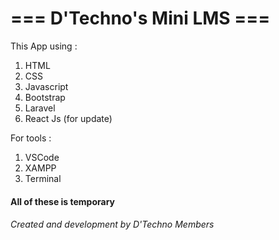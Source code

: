 # === D'Techno's Mini LMS ===

This App using :
1. HTML
2. CSS
3. Javascript
4. Bootstrap
5. Laravel
6. React Js (for update)

For tools :
1. VSCode
2. XAMPP
3. Terminal

#### All of these is temporary

###### Created and development by D'Techno Members
